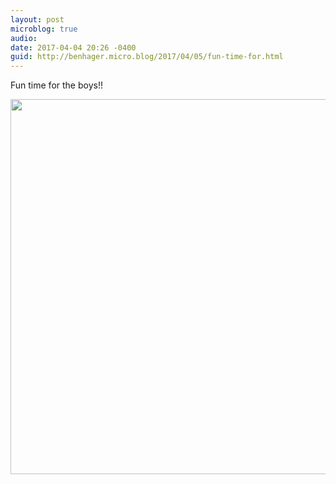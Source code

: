 ```yaml
---
layout: post
microblog: true
audio: 
date: 2017-04-04 20:26 -0400
guid: http://benhager.micro.blog/2017/04/05/fun-time-for.html
---
```

Fun time for the boys!!

<img src="http://hager.blog/uploads/2017/81548dc848.jpg" width="600" height="600" />

